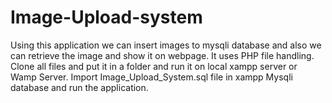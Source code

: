 # Image-Upload-system
Using this application we can insert images to mysqli database and also we can retrieve the image and show it on webpage.
It uses PHP file handling.
Clone all files and put it in a folder and run it on local xampp server or Wamp Server.
Import Image_Upload_System.sql file in xampp Mysqli database and run the application.
